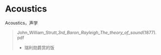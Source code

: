 # Acoustics
Acoustics，声学
> John_William_Strutt,_3rd_Baron_Rayleigh_The_theory_of_sound_(1877).pdf
> * 瑞利勋爵赏的饭
